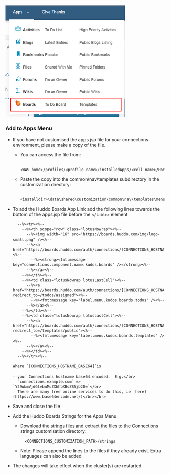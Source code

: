 ![Outcome](/assets/connections/apps-menu.png)


### Add to Apps Menu
- If you have not customised the apps.jsp file for your connections environment, please make a copy of the file.

    - You can access the file from:

            <WAS_home>/profiles/<profile_name>/installedApps/<cell_name>/Homepage.ear/homepage.war/nav/templates/menu

    - Paste the copy into the common\nav\templates subdirectory in the customization directory:

            <installdir>\data\shared\customization\common\nav\templates\menu\apps.jsp

- To add the Huddo Boards App Link add the following lines towards the bottom of the apps.jsp file before the `</table>` element

        --%><tr><%--
          --%><th scope="row" class="lotusNowrap"><%--
            --%><img width="16" src="https://boards.huddo.com/img/logo-small.png" /><%--
            --%><a href="https://boards.huddo.com/auth/connections/[CONNECTIONS_HOSTNAME_BASE64]"><%--
              --%><strong><fmt:message key="connections.component.name.kudos.boards" /></strong><%--
            --%></a><%--
          --%></th><%--
          --%><td class="lotusNowrap lotusLastCell"><%--
            --%><a href="https://boards.huddo.com/auth/connections/[CONNECTIONS_HOSTNAME_BASE64]?redirect_to=/todos/assigned"><%--
              --%><fmt:message key="label.menu.kudos.boards.todos" /><%--
            --%></a><%--
          --%></td><%--
          --%><td class="lotusNowrap lotusLastCell"><%--
            --%><a href="https://boards.huddo.com/auth/connections/[CONNECTIONS_HOSTNAME_BASE64]?redirect_to=/templates/public"><%--
              --%><fmt:message key="label.menu.kudos.boards.templates" /><%--
            --%></a><%--
          --%></td><%--
        --%></tr><%--

      Where `[CONNECTIONS_HOSTNAME_BASE64]`is

      - your Connections hostname base64 encoded.  E.g.</br>
        `connections.example.com` => `Y29ubmVjdGlvbnMuZXhhbXBsZS5jb20=`</br>
        There are many free online services to do this, ie [here](https://www.base64encode.net/)</br></br>


- Save and close the file

- Add the Huddo Boards Strings for the Apps Menu
    - Download the [strings files](/assets/strings.zip) and extract the files to the Connections strings customisation directory:

            <CONNECTIONS_CUSTOMIZATION_PATH>/strings

    - Note: Please append the lines to the files if they already exist. Extra languages can also be added

- The changes will take effect when the cluster(s) are restarted
